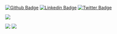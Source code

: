 [![Github Badge](https://img.shields.io/badge/-Github-000?style=flat-square&logo=Github&logoColor=white&link=https://github.com/samuelscabral)](https://github.com/samuelscabral)
[![Linkedin Badge](https://img.shields.io/badge/-LinkedIn-blue?style=flat-square&logo=Linkedin&logoColor=white&link=https://www.linkedin.com/in/samuelscabral/)](https://www.linkedin.com/in/samuelscabral/)
[![Twitter Badge](https://img.shields.io/badge/-Twitter-1ca0f1?style=flat-square&labelColor=1ca0f1&logo=twitter&logoColor=white&link=https://twitter.com/samuelscabral)](https://twitter.com/samuelscabral)

![](https://github-profile-summary-cards.vercel.app/api/cards/profile-details?username=samuelscabral&theme=dracula)

![](https://github-profile-summary-cards.vercel.app/api/cards/repos-per-language?username=samuelscabral&theme=dracula) ![](https://github-profile-summary-cards.vercel.app/api/cards/stats?username=samuelscabral&theme=dracula)
<!--
**SamuelSCabral/SamuelSCabral** is a ✨ _special_ ✨ repository because its `README.md` (this file) appears on your GitHub profile.


Here are some ideas to get you started:

- 🔭 I’m currently working on ...
- 🌱 I’m currently learning ...
- 👯 I’m looking to collaborate on ...
- 🤔 I’m looking for help with ...
- 💬 Ask me about ...
- 📫 How to reach me: ...
- 😄 Pronouns: ...
- ⚡ Fun fact: ...
-->

